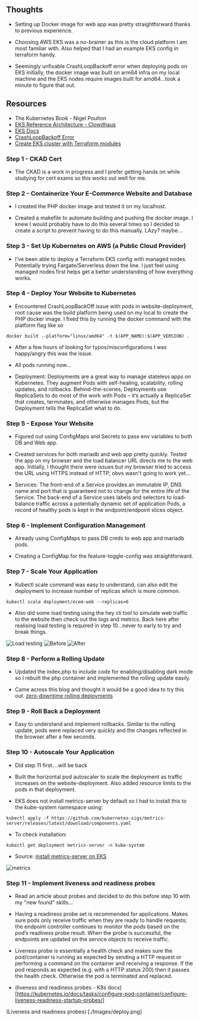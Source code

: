 ## Thoughts 

- Setting up Docker image for web app was pretty straightforward thanks to previous experience. 

- Choosing AWS EKS was a no-brainer as this is the cloud platform I am most familiar with. Also helped that I had an example EKS config in terraform handy. 

- Seemingly unfixable CrashLoopBackoff error when deploying pods on EKS initially, the docker image was built on arm64 infra on my local machine and the EKS nodes require images built for amd64...took a minute to figure that out.  


## Resources 

- The Kubernetes Book - Nigel Poulton 
- [EKS Reference Architecture - Clowdhaus](https://github.com/clowdhaus/eks-reference-architecture/tree/main)
- [EKS Docs](https://docs.aws.amazon.com/eks/latest/userguide/getting-started.html)
- [CrashLoopBackoff Error](https://spacelift.io/blog/crashloopbackoff)
- [Create EKS cluster with Terraform modules](https://antonputra.com/amazon/create-eks-cluster-using-terraform-modules/)


### Step 1 - CKAD Cert

- The CKAD is a work in progress and I prefer getting hands on while studying for cert exams so this works out well for me. 

### Step 2 - Containerize Your E-Commerce Website and Database

- I created the PHP docker image and tested it on my localhost. 

- Created a makefile to automate building and pushing the docker image. I knew I would probably have to do this several times so I decided to create a script to prevent having to do this manually. LAzy? maybe...


### Step 3 - Set Up Kubernetes on AWS (a Public Cloud Provider)

- I've been able to deploy a Terraform EKS config with managed nodes. Potentially trying Fargate/Serverless down the line. I just feel using managed nodes first helps get a better understanding of how everything works. 

### Step 4 - Deploy Your Website to Kubernetes

- Encountered CrashLoopBackOff issue with pods in website-deployment, root cause was the build platform being used on my local to create the PHP docker image. I fixed this by running the docker command with the platform flag like so 

`docker build --platform="linux/amd64" -t $(APP_NAME):$(APP_VERSION) .`

- After a few hours of looking for typos/misconfigurations I was happy/angry this was the issue. 

- All pods running now...

- Deployment: Deployments are a great way to manage stateless apps on Kubernetes. They augment Pods with self-healing, scalability, rolling updates, and rollbacks. Behind-the-scenes, Deployments use ReplicaSets to do most of the work with Pods – it’s actually a ReplicaSet that creates, terminates, and otherwise manages Pods, but the Deployment tells the ReplicaSet what to do.


### Step 5 - Expose Your Website

- Figured out using ConfigMaps and Secrets to pass env variables to both DB and Web app. 

- Created services for both mariadb and web app pretty quickly. Tested the app on my browser and the load balancer URL directs me to the web app. Initially, I thought there were issues but my browser tried to access the URL using HTTPS instead of HTTP, obvs wasn't going to work yet...

- Services: The front-end of a Service provides an immutable IP, DNS name and port that is guaranteed not to change for the entire life of the Service. The back-end of a Service uses labels and selectors to load-balance traffic across a potentially dynamic set of application Pods, a record of healthy pods is kept in the endpoint/endpoint slices object.


### Step 6 - Implement Configuration Management

- Already using ConfigMaps to pass DB creds to web app and mariadb pods. 

- Creating a ConfigMap for the feature-toggle-config was straightforward. 


### Step 7 - Scale Your Application

- Kubectl scale command was easy to understand, can also edit the deployment to increase number of replicas which is more common. 

` kubectl scale deployment/ecom-web --replicas=6 `

- Also did some load testing using the hey cli tool to simulate web traffic to the website then check out the logs and metrics. Back here after realising load testing is required in step 10...never to early to try and break things.

![Load testing](./Images/load-test1.png)
![Before](./Images/Pods.png)
![After](./Images/Pod-metrics.png)


### Step 8 - Perform a Rolling Update

- Updated the index.php to include code for enabling/disabling dark mode so I rebuilt the php container and implemented the rolling update easily.  

- Came across this blog and thought it would be a good idea to try this out. [zero-downtime rolling deployments](https://kunmidevopstories.hashnode.dev/how-to-achieve-real-zero-downtime-in-kubernetes-rolling-deployments-avoiding-broken-client-connections)


### Step 9 - Roll Back a Deployment

- Easy to understand and implement rollbacks. Similar to the rolling update, pods were replaced very quickly and the changes reflected in the browser after a few seconds.


### Step 10 - Autoscale Your Application

- Did step 11 first....will be back 

- Built the horizontal pod autoscaler to scale the deployment as traffic increases on the website-deployment. Also added resource limits to the pods in that deployment.

- EKS does not install metrics-server by default so I had to install this to the kube-system namespace using: 

` kubectl apply -f https://github.com/kubernetes-sigs/metrics-server/releases/latest/download/components.yaml ` 

- To check installation: 

`kubectl get deployment metrics-server -n kube-system `

- Source: [install metrics-server on EKS](https://docs.aws.amazon.com/eks/latest/userguide/metrics-server.html) 

![metrics](./Images/metrics.png)


### Step 11 - Implement liveness and readiness probes 

- Read an article about probes and decided to do this before step 10 with my "new found" skills...

- Having a readiness probe set is recommended for applications. Makes sure pods only receive traffic when they are ready to handle requests; the endpoint controller continues to monitor the pods based on the pod’s readiness probe result. When the probe is successful, the endpoints are updated on the service objects to receive traffic.

- Liveness probe is essentially a health check and makes sure the pod/container is running as expected by sending a HTTP request or performing a command on the container and receiving a response. If the pod responds as expected (e.g. with a HTTP status 200) then it passes the health check. Otherwise the pod is terminated and replaced.

- (liveness and readiness probes - K8s docs)[https://kubernetes.io/docs/tasks/configure-pod-container/configure-liveness-readiness-startup-probes/]

(Liveness and readiness probes) [./Images/deploy.png]